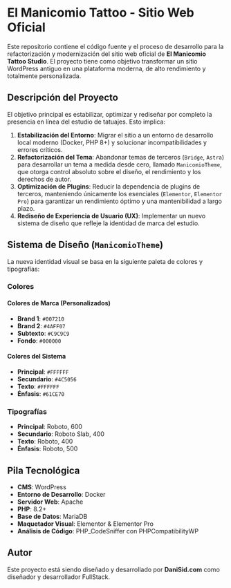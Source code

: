 # El Manicomio Tattoo - Sitio Web Oficial

Este repositorio contiene el código fuente y el proceso de desarrollo para la refactorización y modernización del sitio web oficial de **El Manicomio Tattoo Studio**. El proyecto tiene como objetivo transformar un sitio WordPress antiguo en una plataforma moderna, de alto rendimiento y totalmente personalizada.

## Descripción del Proyecto

El objetivo principal es estabilizar, optimizar y rediseñar por completo la presencia en línea del estudio de tatuajes. Esto implica:

1.  **Estabilización del Entorno**: Migrar el sitio a un entorno de desarrollo local moderno (Docker, PHP 8+) y solucionar incompatibilidades y errores críticos.
2.  **Refactorización del Tema**: Abandonar temas de terceros (`Bridge`, `Astra`) para desarrollar un tema a medida desde cero, llamado `ManicomioTheme`, que otorga control absoluto sobre el diseño, el rendimiento y los derechos de autor.
3.  **Optimización de Plugins**: Reducir la dependencia de plugins de terceros, manteniendo únicamente los esenciales (`Elementor`, `Elementor Pro`) para garantizar un rendimiento óptimo y una mantenibilidad a largo plazo.
4.  **Rediseño de Experiencia de Usuario (UX)**: Implementar un nuevo sistema de diseño que refleje la identidad de marca del estudio.

## Sistema de Diseño (`ManicomioTheme`)

La nueva identidad visual se basa en la siguiente paleta de colores y tipografías:

### Colores

#### Colores de Marca (Personalizados)
- **Brand 1**: `#007210`
- **Brand 2**: `#4AFF07`
- **Subtexto**: `#C9C9C9`
- **Fondo**: `#000000`

#### Colores del Sistema

- **Principal**: `#FFFFFF`
- **Secundario**: `#4C5056`
- **Texto**: `#FFFFFF`
- **Énfasis**: `#61CE70`

### Tipografías

- **Principal**: Roboto, 600
- **Secundario**: Roboto Slab, 400
- **Texto**: Roboto, 400
- **Énfasis**: Roboto, 500

## Pila Tecnológica

- **CMS**: WordPress
- **Entorno de Desarrollo**: Docker
- **Servidor Web**: Apache
- **PHP**: 8.2+
- **Base de Datos**: MariaDB
- **Maquetador Visual**: Elementor & Elementor Pro
- **Análisis de Código**: PHP_CodeSniffer con PHPCompatibilityWP

## Autor

Este proyecto está siendo diseñado y desarrollado por **DaniSid.com** como diseñador y desarrollador FullStack.